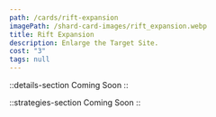```yaml
---
path: /cards/rift-expansion
imagePath: /shard-card-images/rift_expansion.webp
title: Rift Expansion
description: Enlarge the Target Site.
cost: "3"
tags: null
---
```


::details-section
Coming Soon
::

::strategies-section
Coming Soon
::
